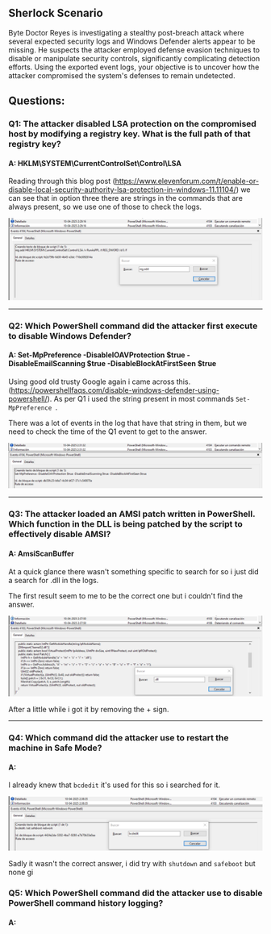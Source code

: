 
## Sherlock Scenario

Byte Doctor Reyes is investigating a stealthy post-breach attack where several expected security logs and Windows Defender alerts appear to be missing. He suspects the attacker employed defense evasion techniques to disable or manipulate security controls, significantly complicating detection efforts. Using the exported event logs, your objective is to uncover how the attacker compromised the system's defenses to remain undetected.

## Questions: 


### Q1: The attacker disabled LSA protection on the compromised host by modifying a registry key. What is the full path of that registry key?

#### A: HKLM\SYSTEM\CurrentControlSet\Control\LSA

Reading through this blog post (https://www.elevenforum.com/t/enable-or-disable-local-security-authority-lsa-protection-in-windows-11.11104/) we can see that in option three there are strings in the commands that are always present, so we use one of those to check the logs.

![](../../Img/Pasted%20image%2020251007163435.png)

___

### Q2: Which PowerShell command did the attacker first execute to disable Windows Defender?

#### A: Set-MpPreference -DisableIOAVProtection $true -DisableEmailScanning $true -DisableBlockAtFirstSeen $true

Using good old trusty Google again i came across this. (https://powershellfaqs.com/disable-windows-defender-using-powershell/).
As per Q1 i used the string present in most commands `Set-MpPreference `.

There was a lot of events in the log that have that string in them, but we need to check the time of the Q1 event to get to the answer.

![](../../Img/Pasted%20image%2020251007164300.png)

___

### Q3: The attacker loaded an AMSI patch written in PowerShell. Which function in the DLL is being patched by the script to effectively disable AMSI?

#### A: AmsiScanBuffer

At a quick glance there wasn't something specific to search for so i just did a search for .dll in the logs.

The first result seem to me to be the correct one but i couldn't find the answer.

![](../../Img/Pasted%20image%2020251007164728.png)

After a little while i got it by removing the + sign.

___

### Q4: Which command did the attacker use to restart the machine in Safe Mode?

#### A: 

I already knew that `bcdedit` it's used for this so i searched for it.

![](../../Img/Pasted%20image%2020251007165110.png)

Sadly it wasn't the correct answer, i did try with `shutdown` and `safeboot` but none gi

### Q5: Which PowerShell command did the attacker use to disable PowerShell command history logging?

#### A: 

